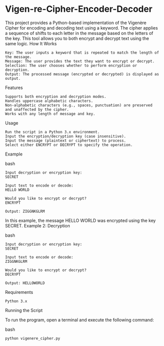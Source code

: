 # Vigen-re-Cipher-Encoder-Decoder
This project provides a Python-based implementation of the Vigenère Cipher for encoding and decoding text using a keyword. The cipher applies a sequence of shifts to each letter in the message based on the letters of the key. This tool allows you to both encrypt and decrypt text using the same logic.
How It Works

    Key: The user inputs a keyword that is repeated to match the length of the message.
    Message: The user provides the text they want to encrypt or decrypt.
    Selection: The user chooses whether to perform encryption or decryption.
    Output: The processed message (encrypted or decrypted) is displayed as output.

Features

    Supports both encryption and decryption modes.
    Handles uppercase alphabetic characters.
    Non-alphabetic characters (e.g., spaces, punctuation) are preserved and unaffected by the cipher.
    Works with any length of message and key.

Usage

    Run the script in a Python 3.x environment.
    Input the encryption/decryption key (case insensitive).
    Input the message (plaintext or ciphertext) to process.
    Select either ENCRYPT or DECRYPT to specify the operation.

Example

bash
    
    Input decryption or encryption key:
    SECRET
    
    Input text to encode or decode:
    HELLO WORLD
    
    Would you like to encrypt or decrypt?
    ENCRYPT
    
    Output: ZIGGNKGLRM

In this example, the message HELLO WORLD was encrypted using the key SECRET.
Example 2: Decryption

bash
    
    Input decryption or encryption key:
    SECRET
    
    Input text to encode or decode:
    ZIGGNKGLRM
    
    Would you like to encrypt or decrypt?
    DECRYPT
    
    Output: HELLOWORLD

Requirements

    Python 3.x

Running the Script

To run the program, open a terminal and execute the following command:

bash

    python vigenere_cipher.py
